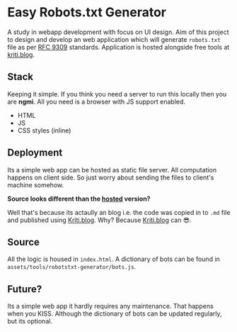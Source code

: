 # Easy Robots.txt Generator

A study in webapp development with focus on UI design. Aim of this project to design and develop an web application which will generate `robots.txt` file as per [RFC 9309](https://www.rfc-editor.org/rfc/rfc9309.html) standards.
Application is hosted alongside free tools at [kriti.blog](https://kriti.blog/tools/robotstxt-generator/).

## Stack

Keeping it simple. If you think you need a server to run this locally then you are __ngmi__.
All you need is a browser with JS support enabled.

- HTML
- JS
- CSS styles (inline)

## Deployment

Its a simple web app can be hosted as static file server. All computation happens on client side. So just worry about sending the files to client's machine somehow.

__Source looks different than the [hosted](https://kriti.blog/tools/robotstxt-generator/) version?__

Well that's because its actaully an blog i.e. the code was copied in to `.md` file and published using [Kriti.blog](https://kriti.blog). 
Why? Because [Kriti.blog](https://kriti.blog) can 😎.

## Source

All the logic is housed in `index.html`.
A dictionary of bots can be found in `assets/tools/robotstxt-generator/bots.js`.

## Future?

Its a simple web app it hardly requires any maintenance. That happens when you KISS.
Although the dictionary of bots can be updated regularly, but its optional.
